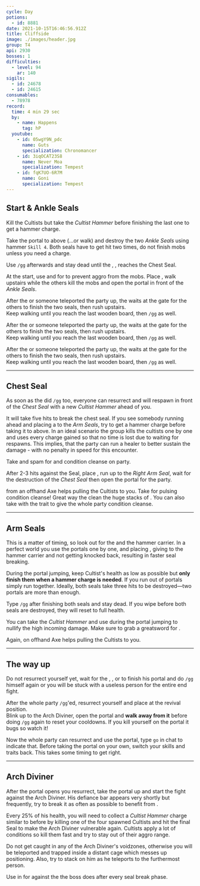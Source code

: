 ```yaml
---
cycle: Day
potions:
  - id: 8881
date: 2021-10-15T16:46:56.912Z
title: Cliffside
image: ./images/header.jpg
group: T4
api: 2930
bosses: 1
difficulties:
  - level: 94
    ar: 140
sigils:
  - id: 24678
  - id: 24615
consumables:
  - 78978
record:
  time: 4 min 29 sec
  by:
    - name: Happens
      tag: hP
  youtube:
    - id: 05wgY9N_pdc
      name: Guts
      specialization: Chronomancer
    - id: 3iqOCAT23S8
      name: Never Moa
      specialization: Tempest
    - id: fqK7UO-6R7M
      name: Goni
      specialization: Tempest
---
```


<Grid>
<GridItem sm="7">

## Start & Ankle Seals <Item id="8881" disableText/><Item id="24678" disableText/>

Kill the Cultists but take the _Cultist Hammer_ before finishing the last one to get a hammer charge.

Take the portal to above (...or walk) and destroy the two _Ankle Seals_ using hammer `Skill 4`. Both seals have to get hit two times, do not finish mobs unless you need a charge.

Use `/gg` afterwards and stay dead until the <Specialization name="Elementalist"/>, <Specialization name="Guardian"/>, <Specialization name="Thief"/> reaches the Chest Seal.

<Tabs>
<Tab specialization="renegade">

At the start, use <Item id="8764"/> and <Item id="8801"/> for <Effect name="Stealth"/> to prevent aggro from the mobs. Place <Item id="78978"/>, walk upstairs while the others kill the mobs and open the portal in front of the _Ankle Seals_.

</Tab>

<Tab specialization="elementalist">

<ProfessionVideo title="Skip to chest seal (same as guardian)" profession="Elementalist" timestamp="129" src="MmJTsOhdQeo"/>

After the <Specialization name="Renegade"/> or someone teleported the party up, the <Specialization name="Elementalist"/> waits at the gate for the others to finish the two seals, then rush upstairs.  
Keep walking until you reach the last wooden board, then `/gg` as well.

</Tab>

<Tab specialization="Guardian">

<ProfessionVideo title="Skip to chest seal" profession="Guardian" timestamp="129" src="MmJTsOhdQeo"/>

After the <Specialization name="Renegade"/> or someone teleported the party up, the <Specialization name="Elementalist"/> waits at the gate for the others to finish the two seals, then rush upstairs.  
Keep walking until you reach the last wooden board, then `/gg` as well.

</Tab>

<Tab specialization="Thief">

<ProfessionVideo title="Skip to ankle seal" profession="Thief" timestamp="70" src="Alpgs_GaZV0"/>

After the <Specialization name="Renegade"/> or someone teleported the party up, the <Specialization name="Elementalist"/> waits at the gate for the others to finish the two seals, then rush upstairs.  
Keep walking until you reach the last wooden board, then `/gg` as well.

<ProfessionVideo title="Skip to chest seal" profession="Thief" timestamp="86" src="Alpgs_GaZV0"/>

</Tab>
</Tabs>

</GridItem>

<GridItem sm="5">

<MDImage src="fractals/cliffside/images/ankle_seals.jpg" caption="The ankle seals"/>

</GridItem>
</Grid>

---

<Grid>
<GridItem sm="5">

<MDImage src="fractals/cliffside/images/chest_seal.jpg" caption="The chest seal"/>

</GridItem>

<GridItem sm="7">

## Chest Seal <Item id="8881" disableText/><Item id="24678" disableText/>

As soon as the <Specialization name="Elementalist"/> did `/gg` too, everyone can resurrect and will respawn in front of the _Chest Seal_ with a new _Cultist Hammer_ ahead of you.

It will take five hits to break the chest seal. If you see somebody running ahead and placing a <Item name="whitemantleportaldevice"/> to the _Arm Seals_, try to get a hammer charge before taking it to above. In an ideal scenario the group kills the cultists one by one and uses every charge gained so that no time is lost due to waiting for respawns. This implies, that the party can run a healer to better sustain the damage - with no penalty in speed for this encounter.

<Tabs>
<Tab specialization="renegade">

Take <Skill name="Legendary Demon stance"/> and spam <Skill name="Pain absorption"/> for <Boon name="Resistance"/> and condition cleanse on party.

After 2-3 hits against the Seal, place <Item id="78978"/>, run up to the _Right Arm Seal_, wait for the destruction of the _Chest Seal_ then open the portal for the party.

</Tab>

<Tab specialization="soulbeast">

<Skill id="12638"/> from an offhand Axe helps pulling the Cultists to you. Take <Skill id="12489"/> for pulsing condition cleanse! Great way the clean the huge stacks of <Condition name="Burning"/>. You can also take <Skill name="Bear stance"/> with the trait <Trait name="Leader of the Pack"/> to give the whole party condition cleanse.

</Tab>
</Tabs>

</GridItem>
</Grid>

---

<Grid>
<GridItem sm="7">

## Arm Seals <Item id="8881" disableText/><Item id="24678" disableText/>

This is a matter of timing, so look out for the <Item id="78978"/> and the hammer carrier. In a perfect world you use the portals one by one, and <Specialization name="Renegade"/> placing <Skill name="Inspiring Reinforcement"/>, giving <Boon name="Stability"/> to the hammer carrier and not getting knocked back, resulting in faster seal breaking.

During the portal jumping, keep Cultist's health as low as possible but **only finish them when a hammer charge is needed**. If you run out of portals simply run together. Ideally, both seals take three hits to be destroyed—two portals are more than enough.

Type `/gg` after finishing both seals and stay dead. If you wipe before both seals are destroyed, they will reset to full health.

<Tabs>
<Tab specialization="berserker">

You can take the _Cultist Hammer_ and use <Skill id="21815"/> during the portal jumping to nullify the high incoming damage. Make sure to grab a greatsword for <Skill name="arcdivider"/>.

</Tab>

<Tab specialization="soulbeast">
Again, <Skill id="12638"/> on offhand Axe helps pulling the Cultists to you.
</Tab>
</Tabs>
</GridItem>

<GridItem sm="5">

<MDImage src="fractals/cliffside/images/arm_seal.jpg" caption="One of the arm seals"/>

</GridItem>
</Grid>

---

<Grid>
<GridItem sm="7">

## The way up

Do not resurrect yourself yet, wait for the <Specialization name="Revenant"/>, <Specialization name="Elementalist"/>, <Specialization name="Guardian"/> or <Specialization name="Thief"/> to finish his portal and do `/gg` himself again or you will be stuck with a useless person for the entire end fight.

After the whole party `/gg`'ed, resurrect yourself and place <Item id="78978"/> at the revival position.  
Blink up to the Arch Diviner, open the portal and **walk away from it** before doing `/gg` again to reset your cooldowns. If you kill yourself on the portal it bugs so watch it!

Now the whole party can resurrect and use the portal, type `go` in chat to indicate that. Before taking the portal on your own, switch your skills and traits back. This takes some timing to get right.
</GridItem>

<GridItem sm="5">
<Tabs>
<Tab specialization="renegade">
<ProfessionVideo title="Skip to endboss" profession="Revenant" src="-zJLBwkO1Cg"/>
</Tab>

<Tab specialization="elementalist">
<ProfessionVideo title="Skip to endboss" profession="Elementalist"  src="OjUvCp2h_04"/>
</Tab>

<Tab specialization="Guardian">
<ProfessionVideo title="Skip to endboss" profession="Guardian"  timestamp="162" src="MmJTsOhdQeo"/>
</Tab>

<Tab specialization="Thief">
<ProfessionVideo title="Skip to endboss" profession="Thief"  timestamp="125" src="Alpgs_GaZV0"/>
</Tab>
</Tabs>
</GridItem>
</Grid>

---

<Grid>
<GridItem sm="6">

## Arch Diviner <Item id="8881" disableText/><Item id="24678" disableText/>

After the portal opens you resurrect, take the portal up and start the fight against the Arch Diviner. His defiance bar appears very shortly but frequently, try to break it as often as possible to benefit from <Effect name="Exposed"/>.

Every 25% of his health, you will need to collect a _Cultist Hammer_ charge similar to before by killing one of the four spawned Cultists and hit the final Seal to make the Arch Diviner vulnerable again. Cultists apply a lot of conditions so kill them fast and try to stay out of their aggro range.

Do not get caught in any of the Arch Diviner's voidzones, otherwise you will be teleported and trapped inside a distant cage which messes up positioning. Also, try to stack on him as he teleports to the furthermost person.

<Tabs>
<Tab specialization="revenant">

Use <Skill name="Inspiring Reinforcement"/> in <Skill name="Legendary Dwarf Stance" disableText/> for <Boon name="Stability"/> against the <Control name="Knockdown"/> the boss does after every seal break phase.
</Tab>
</Tabs>
</GridItem>

<GridItem sm="6">

<MDImage src="fractals/cliffside/images/arch_diviner.jpg" caption="The arch diviner and the final seal"/>

</GridItem>
</Grid>
